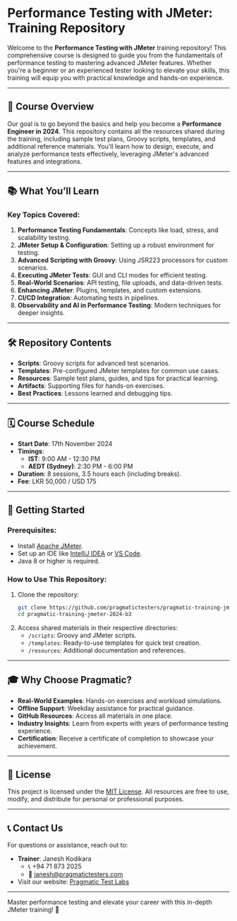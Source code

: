 
# Performance Testing with JMeter: Training Repository

Welcome to the **Performance Testing with JMeter** training repository! This comprehensive course is designed to guide you from the fundamentals of performance testing to mastering advanced JMeter features. Whether you're a beginner or an experienced tester looking to elevate your skills, this training will equip you with practical knowledge and hands-on experience.

---

## 📝 Course Overview

Our goal is to go beyond the basics and help you become a **Performance Engineer in 2024**. This repository contains all the resources shared during the training, including sample test plans, Groovy scripts, templates, and additional reference materials. You'll learn how to design, execute, and analyze performance tests effectively, leveraging JMeter's advanced features and integrations.

---

## 📚 What You’ll Learn

### Key Topics Covered:
1. **Performance Testing Fundamentals**: Concepts like load, stress, and scalability testing.
2. **JMeter Setup & Configuration**: Setting up a robust environment for testing.
3. **Advanced Scripting with Groovy**: Using JSR223 processors for custom scenarios.
4. **Executing JMeter Tests**: GUI and CLI modes for efficient testing.
5. **Real-World Scenarios**: API testing, file uploads, and data-driven tests.
6. **Enhancing JMeter**: Plugins, templates, and custom extensions.
7. **CI/CD Integration**: Automating tests in pipelines.
8. **Observability and AI in Performance Testing**: Modern techniques for deeper insights.

---

## 🛠️ Repository Contents

- **Scripts**: Groovy scripts for advanced test scenarios.
- **Templates**: Pre-configured JMeter templates for common use cases.
- **Resources**: Sample test plans, guides, and tips for practical learning.
- **Artifacts**: Supporting files for hands-on exercises.
- **Best Practices**: Lessons learned and debugging tips.

---

## 🗓️ Course Schedule

- **Start Date**: 17th November 2024
- **Timings**: 
  - **IST**: 9:00 AM - 12:30 PM
  - **AEDT (Sydney)**: 2:30 PM - 6:00 PM
- **Duration**: 8 sessions, 3.5 hours each (including breaks).
- **Fee**: LKR 50,000 / USD 175

---

## 🚀 Getting Started

### Prerequisites:
- Install [Apache JMeter](https://jmeter.apache.org/).
- Set up an IDE like [IntelliJ IDEA](https://www.jetbrains.com/idea/) or [VS Code](https://code.visualstudio.com/).
- Java 8 or higher is required.

### How to Use This Repository:
1. Clone the repository:
   ```bash
   git clone https://github.com/pragmatictesters/pragmatic-training-jmeter-2024-b3.git
   cd pragmatic-training-jmeter-2024-b3
   ```
2. Access shared materials in their respective directories:
    - `/scripts`: Groovy and JMeter scripts.
    - `/templates`: Ready-to-use templates for quick test creation.
    - `/resources`: Additional documentation and references.

---

## 🎓 Why Choose Pragmatic?

- **Real-World Examples**: Hands-on exercises and workload simulations.
- **Offline Support**: Weekday assistance for practical guidance.
- **GitHub Resources**: Access all materials in one place.
- **Industry Insights**: Learn from experts with years of performance testing experience.
- **Certification**: Receive a certificate of completion to showcase your achievement.

---

## 📄 License

This project is licensed under the [MIT License](LICENSE). All resources are free to use, modify, and distribute for personal or professional purposes.

---

## 📞 Contact Us

For questions or assistance, reach out to:

- **Trainer**: Janesh Kodikara
    - 📞 +94 71 873 2025
    - 📧 janesh@pragmatictesters.com
- Visit our website: [Pragmatic Test Labs](http://www.pragmatictestlabs.co.uk)

---

Master performance testing and elevate your career with this in-depth JMeter training! 🚀
